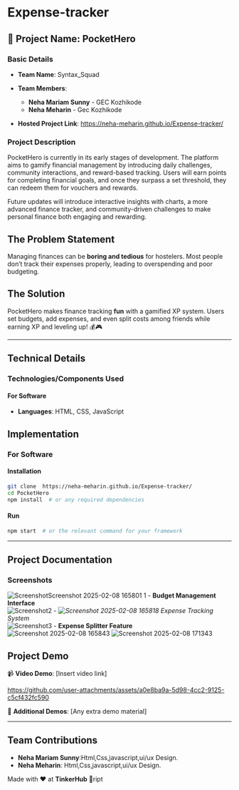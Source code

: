# Expense-tracker


## 🎯 **Project Name**: PocketHero  

### **Basic Details**  
- **Team Name**: Syntax_Squad
- **Team Members**:  
  - **Neha Mariam Sunny** - GEC Kozhikode  
  - **Neha Meharin** - Gec Kozhikode
  
- **Hosted Project Link**:  https://neha-meharin.github.io/Expense-tracker/  

### **Project Description**  
PocketHero is currently in its early stages of development. The platform aims to gamify financial management by introducing daily challenges, community interactions, and reward-based tracking. Users will earn points for completing financial goals, and once they surpass a set threshold, they can redeem them for vouchers and rewards.

Future updates will introduce interactive insights with charts, a more advanced finance tracker, and community-driven challenges to make personal finance both engaging and rewarding. 

## **The Problem Statement**  
Managing finances can be **boring and tedious** for hostelers. Most people don’t track their expenses properly, leading to overspending and poor budgeting.  

## **The Solution**  
PocketHero makes finance tracking **fun** with a gamified XP system. Users set budgets, add expenses, and even split costs among friends while earning XP and leveling up! 💰🎮  

---

## **Technical Details**  

### **Technologies/Components Used**  

#### **For Software**  
- **Languages**: HTML, CSS, JavaScript  




## **Implementation**  

### **For Software**  
#### **Installation**  
```bash
git clone  https://neha-meharin.github.io/Expense-tracker/
cd PocketHero
npm install  # or any required dependencies
```

#### **Run**  
```bash
npm start  # or the relevant command for your framework
```

---

## **Project Documentation**  

### **Screenshots**  
![Screenshot![Screenshot 2025-02-08 165801](https://github.com/user-attachments/assets/fa256ce3-f6e6-4fe0-87b0-30a0323f2190)
1](#) - **Budget Management Interface**  
![Screenshot2](#) - *![Screenshot 2025-02-08 165818](https://github.com/user-attachments/assets/3306fd88-6022-4f60-a847-85765841712e)
*Expense Tracking System**  
![Screenshot3](#) - **Expense Splitter Feature**  
![Screenshot 2025-02-08 165843](https://github.com/user-attachments/assets/5cad1b06-aa72-42e7-9d84-7ff1ef5637fb)
![Screenshot 2025-02-08 171343](https://github.com/user-attachments/assets/a1708ada-6f77-4849-b0ef-0f8624805f54)



## **Project Demo**  
📹 **Video Demo**: [Insert video link]  


https://github.com/user-attachments/assets/a0e8ba9a-5d98-4cc2-9125-c5cf432fc590


🔗 **Additional Demos**: [Any extra demo material]  

---

## **Team Contributions**  
- **Neha Mariam Sunny**:Html,Css,javascript,ui/ux Design.  
- **Neha Meharin**: Html,Css,javascript,ui/ux Design.


Made with ❤️ at **TinkerHub** 🚀ript  


